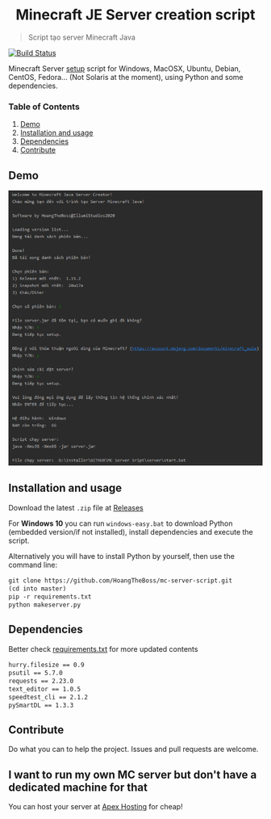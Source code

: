 <h1 align="center">Minecraft JE Server creation script</h1>

> Script tạo server Minecraft Java

[![Build Status](https://travis-ci.com/HoangTheBoss/mc-server-script.svg?branch=master)](https://travis-ci.com/HoangTheBoss/mc-server-script)

Minecraft Server [setup](https://minecraft.gamepedia.com/Tutorials/Setting_up_a_server) script for Windows, MacOSX, Ubuntu, Debian, CentOS, Fedora... (Not Solaris at the moment), using Python and some dependencies.

### Table of Contents
1. [Demo](#demo)
2. [Installation and usage](#installation-and-using)
3. [Dependencies](#dependencies)
4. [Contribute](#contribute)

## Demo
![screenshot-1](demos/screenshot-1.png "Screenshot 1")

## Installation and usage
Download the latest `.zip` file at [Releases](https://github.com/hoangtheboss/mc-server-script/releases)

For __Windows 10__ you can run `windows-easy.bat` to download Python (embedded version/if not installed), install dependencies and execute the script.

Alternatively you will have to install Python by yourself, then use the command line:

```
git clone https://github.com/HoangTheBoss/mc-server-script.git
(cd into master)
pip -r requirements.txt
python makeserver.py
```
## Dependencies
Better check [requirements.txt](https://github.com/HoangTheBoss/mc-server-script/blob/master/requirements.txt) for more updated contents
```
hurry.filesize == 0.9
psutil == 5.7.0
requests == 2.23.0
text_editor == 1.0.5
speedtest_cli == 2.1.2
pySmartDL == 1.3.3
```

## Contribute
Do what you can to help the project. Issues and pull requests are welcome.

## I want to run my own MC server but don't have a dedicated machine for that
You can host your server at [Apex Hosting](https://billing.apexminecrafthosting.com/aff.php?aff=2786) for cheap!


